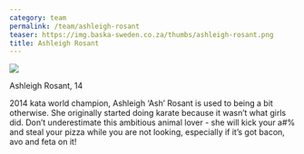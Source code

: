 ```yaml
---
category: team
permalink: /team/ashleigh-rosant
teaser: https://img.baska-sweden.co.za/thumbs/ashleigh-rosant.png
title: Ashleigh Rosant
---
```


[<img src="https://img.baska-sweden.co.za/resized/ashleigh-rosant.png" />](https://img.baska-sweden.co.za/original/ashleigh-rosant.png)

Ashleigh Rosant, 14

2014 kata world champion, Ashleigh ‘Ash’ Rosant is used to being a bit otherwise. She originally started doing karate because it wasn’t what girls did. Don’t underestimate this ambitious animal lover - she will kick your a#% and steal your pizza while you are not looking, especially if it’s got bacon, avo and feta on it! 

<!--
[Questionnare Answers](https://drive.google.com/open?id=1kfe1bQVXJw00ztX8as4fAB34RoBkBSetPueUZ4Viy5E)
-->
